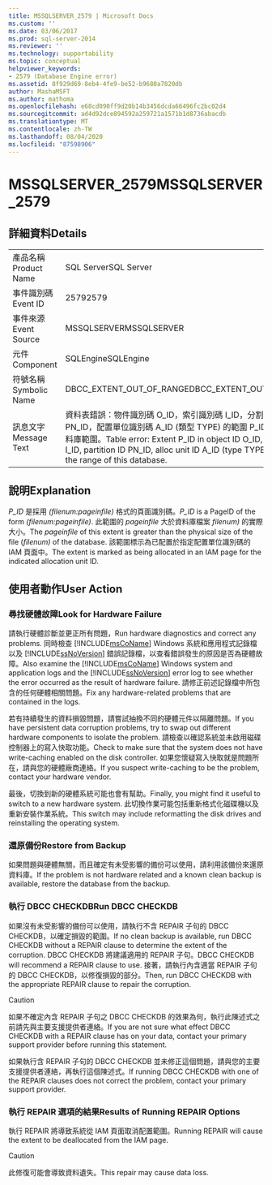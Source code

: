 ```yaml
---
title: MSSQLSERVER_2579 | Microsoft Docs
ms.custom: ''
ms.date: 03/06/2017
ms.prod: sql-server-2014
ms.reviewer: ''
ms.technology: supportability
ms.topic: conceptual
helpviewer_keywords:
- 2579 (Database Engine error)
ms.assetid: 8f929d69-8eb4-4fe9-be52-b9680a7820db
author: MashaMSFT
ms.author: mathoma
ms.openlocfilehash: e68cd090ff9d20b14b3456dcda66496fc2bc02d4
ms.sourcegitcommit: ad4d92dce894592a259721a1571b1d8736abacdb
ms.translationtype: MT
ms.contentlocale: zh-TW
ms.lasthandoff: 08/04/2020
ms.locfileid: "87598906"
---
```

# <a name="mssqlserver_2579"></a><span data-ttu-id="46042-102">MSSQLSERVER_2579</span><span class="sxs-lookup"><span data-stu-id="46042-102">MSSQLSERVER_2579</span></span>
    
## <a name="details"></a><span data-ttu-id="46042-103">詳細資料</span><span class="sxs-lookup"><span data-stu-id="46042-103">Details</span></span>  
  
|||  
|-|-|  
|<span data-ttu-id="46042-104">產品名稱</span><span class="sxs-lookup"><span data-stu-id="46042-104">Product Name</span></span>|<span data-ttu-id="46042-105">SQL Server</span><span class="sxs-lookup"><span data-stu-id="46042-105">SQL Server</span></span>|  
|<span data-ttu-id="46042-106">事件識別碼</span><span class="sxs-lookup"><span data-stu-id="46042-106">Event ID</span></span>|<span data-ttu-id="46042-107">2579</span><span class="sxs-lookup"><span data-stu-id="46042-107">2579</span></span>|  
|<span data-ttu-id="46042-108">事件來源</span><span class="sxs-lookup"><span data-stu-id="46042-108">Event Source</span></span>|<span data-ttu-id="46042-109">MSSQLSERVER</span><span class="sxs-lookup"><span data-stu-id="46042-109">MSSQLSERVER</span></span>|  
|<span data-ttu-id="46042-110">元件</span><span class="sxs-lookup"><span data-stu-id="46042-110">Component</span></span>|<span data-ttu-id="46042-111">SQLEngine</span><span class="sxs-lookup"><span data-stu-id="46042-111">SQLEngine</span></span>|  
|<span data-ttu-id="46042-112">符號名稱</span><span class="sxs-lookup"><span data-stu-id="46042-112">Symbolic Name</span></span>|<span data-ttu-id="46042-113">DBCC_EXTENT_OUT_OF_RANGE</span><span class="sxs-lookup"><span data-stu-id="46042-113">DBCC_EXTENT_OUT_OF_RANGE</span></span>|  
|<span data-ttu-id="46042-114">訊息文字</span><span class="sxs-lookup"><span data-stu-id="46042-114">Message Text</span></span>|<span data-ttu-id="46042-115">資料表錯誤：物件識別碼 O_ID，索引識別碼 I_ID，分割區識別碼 PN_ID，配置單位識別碼 A_ID (類型 TYPE) 的範圍 P_ID 超出這個資料庫範圍。</span><span class="sxs-lookup"><span data-stu-id="46042-115">Table error: Extent P_ID in object ID O_ID, index ID I_ID, partition ID PN_ID, alloc unit ID A_ID (type TYPE) is beyond the range of this database.</span></span>|  
  
## <a name="explanation"></a><span data-ttu-id="46042-116">說明</span><span class="sxs-lookup"><span data-stu-id="46042-116">Explanation</span></span>  
 <span data-ttu-id="46042-117">*P_ID* 是採用 *(filenum:pageinfile)* 格式的頁面識別碼。</span><span class="sxs-lookup"><span data-stu-id="46042-117">*P_ID* is a PageID of the form *(filenum:pageinfile)*.</span></span> <span data-ttu-id="46042-118">此範圍的 *pageinfile* 大於資料庫檔案 *filenum)* 的實際大小。</span><span class="sxs-lookup"><span data-stu-id="46042-118">The *pageinfile* of this extent is greater than the physical size of the file (*filenum)* of the database.</span></span> <span data-ttu-id="46042-119">該範圍標示為已配置於指定配置單位識別碼的 IAM 頁面中。</span><span class="sxs-lookup"><span data-stu-id="46042-119">The extent is marked as being allocated in an IAM page for the indicated allocation unit ID.</span></span>  
  
## <a name="user-action"></a><span data-ttu-id="46042-120">使用者動作</span><span class="sxs-lookup"><span data-stu-id="46042-120">User Action</span></span>  
  
### <a name="look-for-hardware-failure"></a><span data-ttu-id="46042-121">尋找硬體故障</span><span class="sxs-lookup"><span data-stu-id="46042-121">Look for Hardware Failure</span></span>  
 <span data-ttu-id="46042-122">請執行硬體診斷並更正所有問題，</span><span class="sxs-lookup"><span data-stu-id="46042-122">Run hardware diagnostics and correct any problems.</span></span> <span data-ttu-id="46042-123">同時檢查 [!INCLUDE[msCoName](../../includes/msconame-md.md)] Windows 系統和應用程式記錄檔以及 [!INCLUDE[ssNoVersion](../../includes/ssnoversion-md.md)] 錯誤記錄檔，以查看錯誤發生的原因是否為硬體故障。</span><span class="sxs-lookup"><span data-stu-id="46042-123">Also examine the [!INCLUDE[msCoName](../../includes/msconame-md.md)] Windows system and application logs and the [!INCLUDE[ssNoVersion](../../includes/ssnoversion-md.md)] error log to see whether the error occurred as the result of hardware failure.</span></span> <span data-ttu-id="46042-124">請修正前述記錄檔中所包含的任何硬體相關問題。</span><span class="sxs-lookup"><span data-stu-id="46042-124">Fix any hardware-related problems that are contained in the logs.</span></span>  
  
 <span data-ttu-id="46042-125">若有持續發生的資料損毀問題，請嘗試抽換不同的硬體元件以隔離問題。</span><span class="sxs-lookup"><span data-stu-id="46042-125">If you have persistent data corruption problems, try to swap out different hardware components to isolate the problem.</span></span> <span data-ttu-id="46042-126">請檢查以確認系統並未啟用磁碟控制器上的寫入快取功能。</span><span class="sxs-lookup"><span data-stu-id="46042-126">Check to make sure that the system does not have write-caching enabled on the disk controller.</span></span> <span data-ttu-id="46042-127">如果您懷疑寫入快取就是問題所在，請與您的硬體廠商連絡。</span><span class="sxs-lookup"><span data-stu-id="46042-127">If you suspect write-caching to be the problem, contact your hardware vendor.</span></span>  
  
 <span data-ttu-id="46042-128">最後，切換到新的硬體系統可能也會有幫助。</span><span class="sxs-lookup"><span data-stu-id="46042-128">Finally, you might find it useful to switch to a new hardware system.</span></span> <span data-ttu-id="46042-129">此切換作業可能包括重新格式化磁碟機以及重新安裝作業系統。</span><span class="sxs-lookup"><span data-stu-id="46042-129">This switch may include reformatting the disk drives and reinstalling the operating system.</span></span>  
  
### <a name="restore-from-backup"></a><span data-ttu-id="46042-130">還原備份</span><span class="sxs-lookup"><span data-stu-id="46042-130">Restore from Backup</span></span>  
 <span data-ttu-id="46042-131">如果問題與硬體無關，而且確定有未受影響的備份可以使用，請利用該備份來還原資料庫。</span><span class="sxs-lookup"><span data-stu-id="46042-131">If the problem is not hardware related and a known clean backup is available, restore the database from the backup.</span></span>  
  
### <a name="run-dbcc-checkdb"></a><span data-ttu-id="46042-132">執行 DBCC CHECKDB</span><span class="sxs-lookup"><span data-stu-id="46042-132">Run DBCC CHECKDB</span></span>  
 <span data-ttu-id="46042-133">如果沒有未受影響的備份可以使用，請執行不含 REPAIR 子句的 DBCC CHECKDB，以確定損毀的範圍。</span><span class="sxs-lookup"><span data-stu-id="46042-133">If no clean backup is available, run DBCC CHECKDB without a REPAIR clause to determine the extent of the corruption.</span></span> <span data-ttu-id="46042-134">DBCC CHECKDB 將建議適用的 REPAIR 子句。</span><span class="sxs-lookup"><span data-stu-id="46042-134">DBCC CHECKDB will recommend a REPAIR clause to use.</span></span> <span data-ttu-id="46042-135">接著，請執行內含適當 REPAIR 子句的 DBCC CHECKDB，以修復損毀的部分。</span><span class="sxs-lookup"><span data-stu-id="46042-135">Then, run DBCC CHECKDB with the appropriate REPAIR clause to repair the corruption.</span></span>  
  
> [!CAUTION]  
>  <span data-ttu-id="46042-136">如果不確定內含 REPAIR 子句之 DBCC CHECKDB 的效果為何，執行此陳述式之前請先與主要支援提供者連絡。</span><span class="sxs-lookup"><span data-stu-id="46042-136">If you are not sure what effect DBCC CHECKDB with a REPAIR clause has on your data, contact your primary support provider before running this statement.</span></span>  
  
 <span data-ttu-id="46042-137">如果執行含 REPAIR 子句的 DBCC CHECKDB 並未修正這個問題，請與您的主要支援提供者連絡，再執行這個陳述式。</span><span class="sxs-lookup"><span data-stu-id="46042-137">If running DBCC CHECKDB with one of the REPAIR clauses does not correct the problem, contact your primary support provider.</span></span>  
  
### <a name="results-of-running-repair-options"></a><span data-ttu-id="46042-138">執行 REPAIR 選項的結果</span><span class="sxs-lookup"><span data-stu-id="46042-138">Results of Running REPAIR Options</span></span>  
 <span data-ttu-id="46042-139">執行 REPAIR 將導致系統從 IAM 頁面取消配置範圍。</span><span class="sxs-lookup"><span data-stu-id="46042-139">Running REPAIR will cause the extent to be deallocated from the IAM page.</span></span>  
  
> [!CAUTION]  
>  <span data-ttu-id="46042-140">此修復可能會導致資料遺失。</span><span class="sxs-lookup"><span data-stu-id="46042-140">This repair may cause data loss.</span></span>  
  
  
